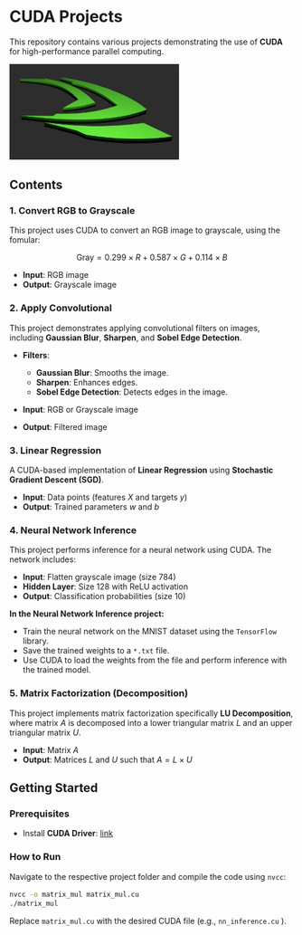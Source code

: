 # CUDA Projects

This repository contains various projects demonstrating the use of **CUDA** for high-performance parallel computing. 

<img src="./assert/nvidia_logo.jpg" width="300">


## Contents


### 1. Convert RGB to Grayscale
This project uses CUDA to convert an RGB image to grayscale, using the fomular:

```math
\text{Gray} = 0.299 \times R + 0.587 \times G + 0.114 \times B
```

- **Input**: RGB image
- **Output**: Grayscale image

### 2. Apply Convolutional 
This project demonstrates applying convolutional filters on images, including **Gaussian Blur**, **Sharpen**, and **Sobel Edge Detection**.

- **Filters**:
  - **Gaussian Blur**: Smooths the image.
  - **Sharpen**: Enhances edges.
  - **Sobel Edge Detection**: Detects edges in the image.

- **Input**: RGB or Grayscale image
- **Output**: Filtered image

### 3. Linear Regression
A CUDA-based implementation of **Linear Regression** using **Stochastic Gradient Descent (SGD)**. 

- **Input**: Data points (features $X$ and targets $y$)
- **Output**: Trained parameters $w$ and $b$ 

### 4. Neural Network Inference
This project performs inference for a neural network using CUDA. The network includes:
- **Input**: Flatten grayscale image (size 784)
- **Hidden Layer**: Size 128 with ReLU activation
- **Output**: Classification probabilities (size 10)


**In the Neural Network Inference project:**
- Train the neural network on the MNIST dataset using the `TensorFlow` library.
- Save the trained weights to a `*.txt` file.
- Use CUDA to load the weights from the file and perform inference with the trained model.


### 5. Matrix Factorization (Decomposition)
This project implements matrix factorization specifically **LU Decomposition**, where matrix $A$ is decomposed into a lower triangular matrix $L$ and an upper triangular matrix $U$.

- **Input**: Matrix $A$
- **Output**: Matrices $L$ and $U$ such that $A = L \times U$

## Getting Started

### Prerequisites
- Install **CUDA Driver**: [link](https://gist.github.com/denguir/b21aa66ae7fb1089655dd9de8351a202)

### How to Run

Navigate to the respective project folder and compile the code using `nvcc`:
   ```bash
   nvcc -o matrix_mul matrix_mul.cu
   ./matrix_mul
   ```

   Replace `matrix_mul.cu` with the desired CUDA file (e.g., `nn_inference.cu` ).
